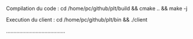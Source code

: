 Compilation du code :
cd /home/pc/github/plt/build && cmake .. && make -j

Execution du client :
cd /home/pc/github/plt/bin && ./client

........................................
